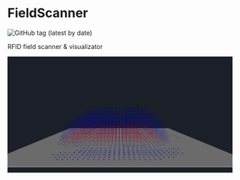 # FieldScanner

![GitHub tag (latest by date)](https://img.shields.io/github/v/tag/GBenG/FieldScanner?label=version)

RFID field scanner & visualizator

![Appearence](https://github.com/GBenG/FieldScanner/raw/main/Readme/readme_view.png)